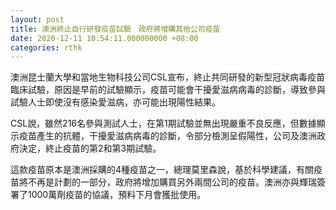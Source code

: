 ```yaml
---
layout: post
title: 澳洲終止自行研發疫苗試驗　政府將增購其他公司疫苗
date: 2020-12-11 10:54:11.000000000 +08:00
categories: rthk
---
```


澳洲昆士蘭大學和當地生物科技公司CSL宣布，終止共同研發的新型冠狀病毒疫苗臨床試驗，原因是早前的試驗顯示，疫苗可能會干擾愛滋病病毒的診斷，導致參與試驗人士即使沒有感染愛滋病，亦可能出現陽性結果。

CSL說，雖然216名參與測試人士，在第1期試驗並無出現嚴重不良反應，但數據顯示疫苗產生的抗體，干擾愛滋病病毒的診斷，令部分檢測呈假陽性，公司及澳洲政府決定，終止疫苗的第2和第3期試驗。

這款疫苗原本是澳洲採購的4種疫苗之一，總理莫里森說，基於科學建議，有關疫苗將不再是計劃的一部分，政府將增加購買另外兩間公司的疫苗。澳洲亦與輝瑞簽署了1000萬劑疫苗的協議，預料下月會獲批使用。
